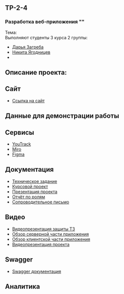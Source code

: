 ## TP-2-4
### Разработка веб-приложения ""
Тема:  
Выполняют студенты 3 курса 2 группы:
*   [Дарья Загреба](https://github.com/Daasshh)
*   [Никита Ягодницев](https://github.com/Happyer29)
*  
## Описание проекта:
## Сайт
* [Ссылка на сайт]()

## Данные для демонстрации работы




## Сервисы
* [YouTrack]()
* [Miro]()
* [Figma]()
  
## Документация
* [Техническое задание]()
* [Курсовой проект]()
* [Презентация проекта]()
* [Отчёт по ролям]()
* [Сопроводительное письмо]()

## Видео
* [Видеопрезентация защиты ТЗ]()
* [Обзор серверной части приложения]()
* [Обзор клиентской части приложения]()
* [Видеопрезентация проекта]()

## Swagger
* [Swagger документация]()

## Аналитика

